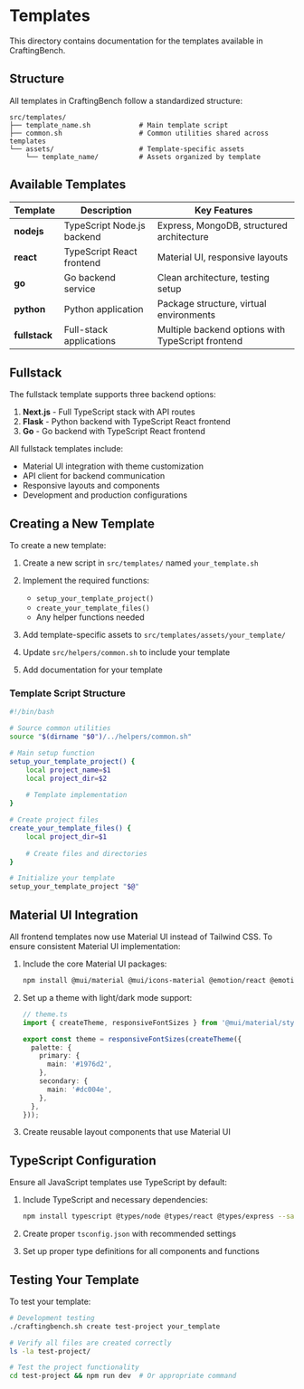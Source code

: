 # Templates

This directory contains documentation for the templates available in CraftingBench.

## Structure

All templates in CraftingBench follow a standardized structure:

```
src/templates/
├── template_name.sh            # Main template script
├── common.sh                   # Common utilities shared across templates
└── assets/                     # Template-specific assets
    └── template_name/          # Assets organized by template
```

## Available Templates

| Template | Description | Key Features |
|----------|-------------|--------------|
| **nodejs** | TypeScript Node.js backend | Express, MongoDB, structured architecture |
| **react** | TypeScript React frontend | Material UI, responsive layouts |
| **go** | Go backend service | Clean architecture, testing setup |
| **python** | Python application | Package structure, virtual environments |
| **fullstack** | Full-stack applications | Multiple backend options with TypeScript frontend |

## Fullstack

The fullstack template supports three backend options:

1. **Next.js** - Full TypeScript stack with API routes
2. **Flask** - Python backend with TypeScript React frontend
3. **Go** - Go backend with TypeScript React frontend

All fullstack templates include:

- Material UI integration with theme customization
- API client for backend communication
- Responsive layouts and components
- Development and production configurations

## Creating a New Template

To create a new template:

1. Create a new script in `src/templates/` named `your_template.sh`
2. Implement the required functions:
   - `setup_your_template_project()`
   - `create_your_template_files()`
   - Any helper functions needed

3. Add template-specific assets to `src/templates/assets/your_template/`
4. Update `src/helpers/common.sh` to include your template
5. Add documentation for your template

### Template Script Structure

```bash
#!/bin/bash

# Source common utilities
source "$(dirname "$0")/../helpers/common.sh"

# Main setup function
setup_your_template_project() {
    local project_name=$1
    local project_dir=$2
    
    # Template implementation
}

# Create project files
create_your_template_files() {
    local project_dir=$1
    
    # Create files and directories
}

# Initialize your template
setup_your_template_project "$@"
```

## Material UI Integration

All frontend templates now use Material UI instead of Tailwind CSS. To ensure consistent Material UI implementation:

1. Include the core Material UI packages:
   ```bash
   npm install @mui/material @mui/icons-material @emotion/react @emotion/styled
   ```

2. Set up a theme with light/dark mode support:
   ```typescript
   // theme.ts
   import { createTheme, responsiveFontSizes } from '@mui/material/styles';
   
   export const theme = responsiveFontSizes(createTheme({
     palette: {
       primary: {
         main: '#1976d2',
       },
       secondary: {
         main: '#dc004e',
       },
     },
   }));
   ```

3. Create reusable layout components that use Material UI

## TypeScript Configuration

Ensure all JavaScript templates use TypeScript by default:

1. Include TypeScript and necessary dependencies:
   ```bash
   npm install typescript @types/node @types/react @types/express --save-dev
   ```

2. Create proper `tsconfig.json` with recommended settings
3. Set up proper type definitions for all components and functions

## Testing Your Template

To test your template:

```bash
# Development testing
./craftingbench.sh create test-project your_template

# Verify all files are created correctly
ls -la test-project/

# Test the project functionality
cd test-project && npm run dev  # Or appropriate command
```
